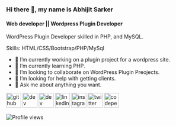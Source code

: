 

### Hi there 👋, my name is Abhijit Sarker
#### Web developer || Wordpress Plugin Developer

<!-- ![I am a web developer](https://pbs.twimg.com/profile_banners/4424194840/1666565251/1500x500)
 -->
WordPress Plugin Developer skilled in PHP, and MySQL.

Skills: HTML/CSS/Bootstrap/PHP/MySql

- 🔭 I’m currently working on  a plugin project for a wordpress site. 
- 🌱 I’m currently learning PHP. 
- 👯 I’m looking to collaborate on WordPress Plugin Preojects. 
- 🤔 I’m looking for help with getting clients. 
- 💬 Ask me about anything you want.


[<img src='https://cdn.jsdelivr.net/npm/simple-icons@3.0.1/icons/github.svg' alt='github' height='40'>](https://github.com/AbhijitSarker)  [<img src='https://cdn.jsdelivr.net/npm/simple-icons@3.0.1/icons/dev-dot-to.svg' alt='dev' height='40'>](https://dev.to/abhijitsarker)  [<img src='https://cdn.jsdelivr.net/npm/simple-icons@3.0.1/icons/hashnode.svg' alt='dev' height='40'>]( Hashnode)  [<img src='https://cdn.jsdelivr.net/npm/simple-icons@3.0.1/icons/linkedin.svg' alt='linkedin' height='40'>](https://www.linkedin.com/in/abhijitsarker/)  [<img src='https://cdn.jsdelivr.net/npm/simple-icons@3.0.1/icons/instagram.svg' alt='instagram' height='40'>](https://www.instagram.com/abhijit__sarker/)  [<img src='https://cdn.jsdelivr.net/npm/simple-icons@3.0.1/icons/twitter.svg' alt='twitter' height='40'>](https://twitter.com/_AvziT_)  [<img src='https://cdn.jsdelivr.net/npm/simple-icons@3.0.1/icons/codepen.svg' alt='codepen' height='40'>](https://codepen.io/abhijitsarker)  


![Profile views](https://gpvc.arturio.dev/AbhijitSarker)  
